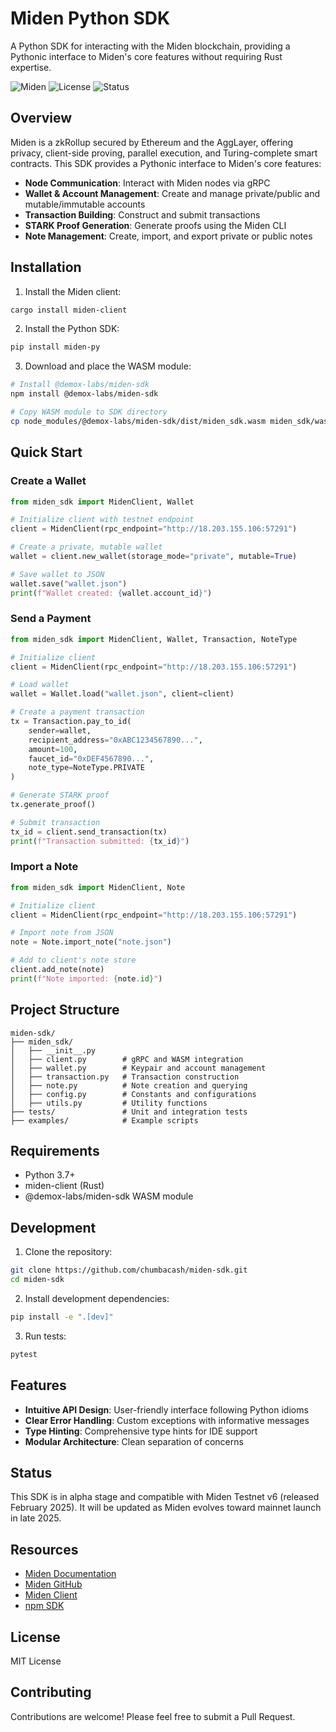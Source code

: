 # Miden Python SDK

A Python SDK for interacting with the Miden blockchain, providing a Pythonic interface to Miden's core features without requiring Rust expertise.

![Miden](https://img.shields.io/badge/blockchain-Polygon%20Miden-blue)
![License](https://img.shields.io/badge/license-MIT-green)
![Status](https://img.shields.io/badge/status-Alpha-orange)

## Overview

Miden is a zkRollup secured by Ethereum and the AggLayer, offering privacy, client-side proving, parallel execution, and Turing-complete smart contracts. This SDK provides a Pythonic interface to Miden's core features:

- **Node Communication**: Interact with Miden nodes via gRPC
- **Wallet & Account Management**: Create and manage private/public and mutable/immutable accounts
- **Transaction Building**: Construct and submit transactions
- **STARK Proof Generation**: Generate proofs using the Miden CLI
- **Note Management**: Create, import, and export private or public notes

## Installation

1. Install the Miden client:
```bash
cargo install miden-client
```

2. Install the Python SDK:
```bash
pip install miden-py
```

3. Download and place the WASM module:
```bash
# Install @demox-labs/miden-sdk
npm install @demox-labs/miden-sdk

# Copy WASM module to SDK directory
cp node_modules/@demox-labs/miden-sdk/dist/miden_sdk.wasm miden_sdk/wasm/
```

## Quick Start

### Create a Wallet

```python
from miden_sdk import MidenClient, Wallet

# Initialize client with testnet endpoint
client = MidenClient(rpc_endpoint="http://18.203.155.106:57291")

# Create a private, mutable wallet
wallet = client.new_wallet(storage_mode="private", mutable=True)

# Save wallet to JSON
wallet.save("wallet.json")
print(f"Wallet created: {wallet.account_id}")
```

### Send a Payment

```python
from miden_sdk import MidenClient, Wallet, Transaction, NoteType

# Initialize client
client = MidenClient(rpc_endpoint="http://18.203.155.106:57291")

# Load wallet
wallet = Wallet.load("wallet.json", client=client)

# Create a payment transaction
tx = Transaction.pay_to_id(
    sender=wallet,
    recipient_address="0xABC1234567890...",
    amount=100,
    faucet_id="0xDEF4567890...",
    note_type=NoteType.PRIVATE
)

# Generate STARK proof
tx.generate_proof()

# Submit transaction
tx_id = client.send_transaction(tx)
print(f"Transaction submitted: {tx_id}")
```

### Import a Note

```python
from miden_sdk import MidenClient, Note

# Initialize client
client = MidenClient(rpc_endpoint="http://18.203.155.106:57291")

# Import note from JSON
note = Note.import_note("note.json")

# Add to client's note store
client.add_note(note)
print(f"Note imported: {note.id}")
```

## Project Structure

```
miden-sdk/
├── miden_sdk/
│   ├── __init__.py
│   ├── client.py        # gRPC and WASM integration
│   ├── wallet.py        # Keypair and account management
│   ├── transaction.py   # Transaction construction
│   ├── note.py          # Note creation and querying
│   ├── config.py        # Constants and configurations
│   ├── utils.py         # Utility functions
├── tests/               # Unit and integration tests
├── examples/            # Example scripts
```

## Requirements

- Python 3.7+
- miden-client (Rust)
- @demox-labs/miden-sdk WASM module

## Development

1. Clone the repository:
```bash
git clone https://github.com/chumbacash/miden-sdk.git
cd miden-sdk
```

2. Install development dependencies:
```bash
pip install -e ".[dev]"
```

3. Run tests:
```bash
pytest
```

## Features

- **Intuitive API Design**: User-friendly interface following Python idioms
- **Clear Error Handling**: Custom exceptions with informative messages
- **Type Hinting**: Comprehensive type hints for IDE support
- **Modular Architecture**: Clean separation of concerns

## Status

This SDK is in alpha stage and compatible with Miden Testnet v6 (released February 2025). It will be updated as Miden evolves toward mainnet launch in late 2025.

## Resources

- [Miden Documentation](https://0xmiden.github.io/miden-node/index.html)
- [Miden GitHub](https://github.com/0xMiden)
- [Miden Client](https://github.com/0xMiden/miden-client)
- [npm SDK](https://www.npmjs.com/package/@demox-labs/miden-sdk)

## License

MIT License

## Contributing

Contributions are welcome! Please feel free to submit a Pull Request. 

